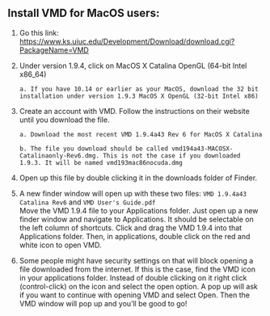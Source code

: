 ## Install VMD for MacOS users:

1. Go this link: https://www.ks.uiuc.edu/Development/Download/download.cgi?PackageName=VMD

2. Under version 1.9.4, click on MacOS X Catalina OpenGL (64-bit Intel x86_64)

       a. If you have 10.14 or earlier as your MacOS, download the 32 bit installation under version 1.9.3 MacOS X OpenGL (32-bit Intel x86)

3. Create an account with VMD. Follow the instructions on their website until you download the file.

       a. Download the most recent VMD 1.9.4a43 Rev 6 for MacOS X Catalina

       b. The file you download should be called vmd194a43-MACOSX-Catalinaonly-Rev6.dmg. This is not the case if you downloaded 1.9.3. It will be named vmd193mac86nocuda.dmg

4. Open up this file by double clicking it in the downloads folder of Finder.

5. A new finder window will open up with these two files: `VMD 1.9.4a43 Catalina Rev6` and `VMD User's Guide.pdf` <br/>
Move the VMD 1.9.4 file to your Applications folder. Just open up a new finder window and navigate to Applications. It should be selectable on the left column of shortcuts. Click and drag the VMD 1.9.4 into that Applications folder. Then, in applications, double click on the red and white icon to open VMD.

6. Some people might have security settings on that will block opening a file downloaded from the internet. If this is the case, find the VMD icon in your applications folder. Instead of double clicking on it right click (control-click) on the icon and select the open option. A pop up will ask if you want to continue with opening VMD and select Open. Then the VMD window will pop up and you’ll be good to go!
